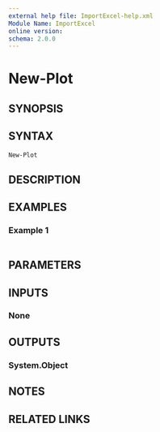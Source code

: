 ```yaml
---
external help file: ImportExcel-help.xml
Module Name: ImportExcel
online version:
schema: 2.0.0
---
```


# New-Plot

## SYNOPSIS


## SYNTAX

```
New-Plot
```

## DESCRIPTION


## EXAMPLES

### Example 1
```powershell

```



## PARAMETERS

## INPUTS

### None

## OUTPUTS

### System.Object
## NOTES

## RELATED LINKS
